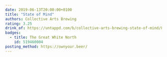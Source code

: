 ```yaml
---
date: 2019-06-13T20:00:00+0100
title: "State of Mind"
authors: Collective Arts Brewing
rating: 3.25
drink_of: https://untappd.com/b/collective-arts-brewing-state-of-mind/854575
badges:
  - title: The Great White North
    id: 519460004
posting_method: https://ownyour.beer/
---
```

